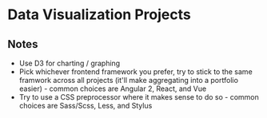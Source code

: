 # Data Visualization Projects

## Notes

* Use D3 for charting / graphing
* Pick whichever frontend framework you prefer, try to stick to the same framwork across all projects (it'll make aggregating into a portfolio easier) - common choices are Angular 2, React, and Vue
* Try to use a CSS preprocessor where it makes sense to do so - common choices are Sass/Scss, Less, and Stylus

